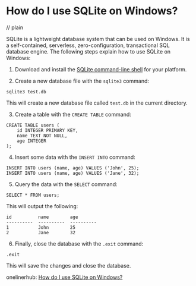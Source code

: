 # How do I use SQLite on Windows?
// plain

SQLite is a lightweight database system that can be used on Windows. It is a self-contained, serverless, zero-configuration, transactional SQL database engine. The following steps explain how to use SQLite on Windows:

1. Download and install the [SQLite command-line shell](https://www.sqlite.org/download.html) for your platform.

2. Create a new database file with the `sqlite3` command:

```
sqlite3 test.db
```

This will create a new database file called `test.db` in the current directory.

3. Create a table with the `CREATE TABLE` command:

```
CREATE TABLE users (
    id INTEGER PRIMARY KEY,
    name TEXT NOT NULL,
    age INTEGER
);
```

4. Insert some data with the `INSERT INTO` command:

```
INSERT INTO users (name, age) VALUES ('John', 25);
INSERT INTO users (name, age) VALUES ('Jane', 32);
```

5. Query the data with the `SELECT` command:

```
SELECT * FROM users;
```

This will output the following:

```
id          name        age
----------  ----------  ----------
1           John        25
2           Jane        32
```

6. Finally, close the database with the `.exit` command:

```
.exit
```

This will save the changes and close the database.

onelinerhub: [How do I use SQLite on Windows?](https://onelinerhub.com/sqlite/how-do-i-use-sqlite-on-windows)